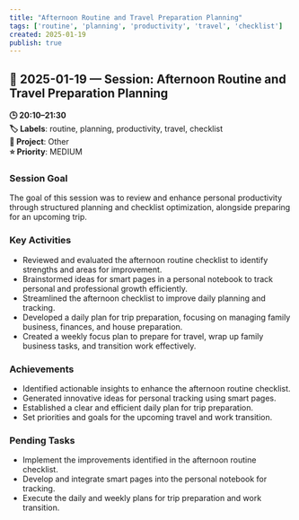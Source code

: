 ```yaml
---
title: "Afternoon Routine and Travel Preparation Planning"
tags: ['routine', 'planning', 'productivity', 'travel', 'checklist']
created: 2025-01-19
publish: true
---
```


## 📅 2025-01-19 — Session: Afternoon Routine and Travel Preparation Planning

**🕒 20:10–21:30**  
**🏷️ Labels**: routine, planning, productivity, travel, checklist  
**📂 Project**: Other  
**⭐ Priority**: MEDIUM  


### Session Goal
The goal of this session was to review and enhance personal productivity through structured planning and checklist optimization, alongside preparing for an upcoming trip.

### Key Activities
- Reviewed and evaluated the afternoon routine checklist to identify strengths and areas for improvement.
- Brainstormed ideas for smart pages in a personal notebook to track personal and professional growth efficiently.
- Streamlined the afternoon checklist to improve daily planning and tracking.
- Developed a daily plan for trip preparation, focusing on managing family business, finances, and house preparation.
- Created a weekly focus plan to prepare for travel, wrap up family business tasks, and transition work effectively.

### Achievements
- Identified actionable insights to enhance the afternoon routine checklist.
- Generated innovative ideas for personal tracking using smart pages.
- Established a clear and efficient daily plan for trip preparation.
- Set priorities and goals for the upcoming travel and work transition.

### Pending Tasks
- Implement the improvements identified in the afternoon routine checklist.
- Develop and integrate smart pages into the personal notebook for tracking.
- Execute the daily and weekly plans for trip preparation and work transition.
